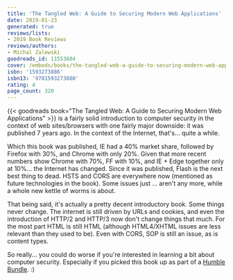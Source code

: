 ```yaml
---
title: 'The Tangled Web: A Guide to Securing Modern Web Applications'
date: 2019-01-23
generated: true
reviews/lists:
- 2019 Book Reviews
reviews/authors:
- Michal Zalewski
goodreads_id: 11553604
cover: /embeds/books/the-tangled-web-a-guide-to-securing-modern-web-applications.jpg
isbn: '1593273886'
isbn13: '9781593273880'
rating: 4
page_count: 320
---
```

{{< goodreads book="The Tangled Web: A Guide to Securing Modern Web Applications" >}} is a fairly solid introduction to computer security in the context of web sites/browsers with one fairly major downside: it was published 7 years ago. In the context of the Internet, that's... quite a while.  

Which this book was published, IE had a 40% market share, followed by Firefox with 30%, and Chrome with only 20%. Given that more recent numbers show Chrome with 70%, FF with 10%, and IE + Edge together only at 10%... the Internet has changed. Since it was published, Flash is the next best thing to dead. HSTS and CORS are everywhere now (mentioned as future technologies in the book). Some issues just ... aren't any more, while a whole new kettle of worms is about.  

<!--more-->

That being said, it's actually a pretty decent introductory book. Some things never change. The internet is still driven by URLs and cookies, and even the introduction of HTTP/2 and HTTP/3 now don't change things that much. For the most part HTML is still HTML (although HTML4/XHTML issues are less relevant than they used to be). Even with CORS, SOP is still an issue, as is content types.  

So really... you could do worse if you're interested in learning a bit about computer security. Especially if you picked this book up as part of a [Humble Bundle](https://www.humblebundle.com/). :)